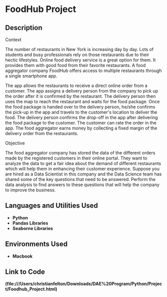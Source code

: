 <h1>FoodHub Project</h1>

<h2>Description</h2>
Context

The number of restaurants in New York is increasing day by day. Lots of students and busy professionals rely on those restaurants due to their hectic lifestyles. Online food delivery service is a great option for them. It provides them with good food from their favorite restaurants. A food aggregator company FoodHub offers access to multiple restaurants through a single smartphone app.

The app allows the restaurants to receive a direct online order from a customer. The app assigns a delivery person from the company to pick up the order after it is confirmed by the restaurant. The delivery person then uses the map to reach the restaurant and waits for the food package. Once the food package is handed over to the delivery person, he/she confirms the pick-up in the app and travels to the customer's location to deliver the food. The delivery person confirms the drop-off in the app after delivering the food package to the customer. The customer can rate the order in the app. The food aggregator earns money by collecting a fixed margin of the delivery order from the restaurants.

Objective

The food aggregator company has stored the data of the different orders made by the registered customers in their online portal. They want to analyze the data to get a fair idea about the demand of different restaurants which will help them in enhancing their customer experience. Suppose you are hired as a Data Scientist in this company and the Data Science team has shared some of the key questions that need to be answered. Perform the data analysis to find answers to these questions that will help the company to improve the business. 
<br />


<h2>Languages and Utilities Used</h2>

- <b>Python</b> 
- <b>Pandas Libraries</b>
- <b>Seaborne Libraries</b>

<h2>Environments Used </h2>

- <b>Macbook</b> 

<h2>Link to Code </h2>
<b>(file:///Users/christianfelton/Downloads/DAE%20Program/Python/Project/Foodhub_Project.html)</b> 



<!--
 ```diff
- text in red
+ text in green
! text in orange
# text in gray
@@ text in purple (and bold)@@
```
--!>
